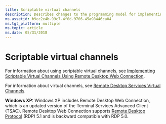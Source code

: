 ```yaml
---
title: Scriptable virtual channels
description: Describes changes to the programming model for implementing virtual channel applications that are provided by the Terminal Services Advanced Client (TSAC).
ms.assetid: b9ec2e4b-99c7-4f0d-9706-45a98446ca04
ms.tgt_platform: multiple
ms.topic: article
ms.date: 05/31/2018
---
```


# Scriptable virtual channels

For information about using scriptable virtual channels, see [Implementing Scriptable Virtual Channels Using Remote Desktop Web Connection](implementing-scriptable-virtual-channels-using-remote-desktop-web-connection.md).

For information about virtual channels, see [Remote Desktop Services Virtual Channels](terminal-services-virtual-channels.md).

**Windows XP:** Windows XP includes Remote Desktop Web Connection, which is an updated version of the Terminal Services Advanced Client (TSAC). Remote Desktop Web Connection supports [Remote Desktop Protocol](remote-desktop-protocol.md) (RDP) 5.1 and is backward compatible with RDP 5.0.

 

 




